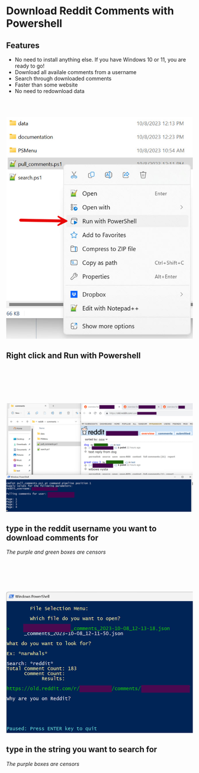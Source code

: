 # Download Reddit Comments with Powershell

## Features

- No need to install anything else. If you have Windows 10 or 11, you are ready to go!
- Download all availale comments from a username
- Search through downloaded comments 
- Faster than some website
- No need to redownload data
<br>
<br>

![Picture 3](https://github.com/GordonVi/reddit_comments_powershell/blob/main/documentation/reddit_comment_powershell_3.jpg?raw=true)

## Right click and Run with Powershell
<br>
<br>
<br>
<br>
<br>

![Picture 1](https://github.com/GordonVi/reddit_comments_powershell/blob/main/documentation/reddit_comment_powershell_1.jpg?raw=true)

## type in the reddit username you want to download comments for
*The purple and green boxes are censors*
<br>
<br>
<br>
<br>
<br>
<br>

![Picture 2](https://github.com/GordonVi/reddit_comments_powershell/blob/main/documentation/reddit_comment_powershell_2.jpg?raw=true)

## type in the string you want to search for
*The purple boxes are censors*
<br>
<br>
<br>
<br>
<br>
<br>

